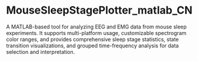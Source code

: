 # MouseSleepStagePlotter_matlab_CN
 A MATLAB-based tool for analyzing EEG and EMG data from mouse sleep experiments. It supports multi-platform usage, customizable spectrogram color ranges, and provides comprehensive sleep stage statistics, state transition visualizations, and grouped time-frequency analysis for data selection and interpretation.
